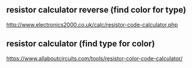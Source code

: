 ## resistor calculator reverse (find color for type)

http://www.electronics2000.co.uk/calc/resistor-code-calculator.php

## resistor calculator (find type for color)

https://www.allaboutcircuits.com/tools/resistor-color-code-calculator/

